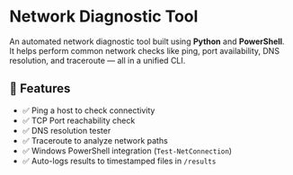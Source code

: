 # Network Diagnostic Tool

An automated network diagnostic tool built using **Python** and **PowerShell**.  
It helps perform common network checks like ping, port availability, DNS resolution, and traceroute — all in a unified CLI.

## 🔧 Features

- ✅ Ping a host to check connectivity
- ✅ TCP Port reachability check
- ✅ DNS resolution tester
- ✅ Traceroute to analyze network paths
- ✅ Windows PowerShell integration (`Test-NetConnection`)
- ✅ Auto-logs results to timestamped files in `/results`
